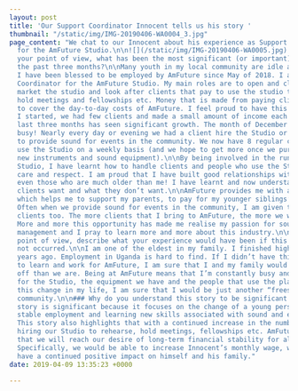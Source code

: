 ```yaml
---
layout: post
title: 'Our Support Coordinator Innocent tells us his story '
thumbnail: "/static/img/IMG-20190406-WA0004_3.jpg"
page_content: "We chat to our Innocent about his experience as Support Coordinator
  for the AmFuture Studio.\n\n![](/static/img/IMG-20190406-WA0005.jpg) \n\n### From
  your point of view, what has been the most significant (or important) change over
  the past three months?\n\nMany youth in my local community are idle and unemployed.
  I have been blessed to be employed by AmFuture since May of 2018. I am the Support
  Coordinator for the AmFuture Studio. My main roles are to open and close the studio,
  market the studio and look after clients that pay to use the studio to rehearse,
  hold meetings and fellowships etc. Money that is made from paying clients helps
  to cover the day-to-day costs of AmFuture. I feel proud to have this position.\n\nWhen
  I started, we had few clients and made a small amount of income each month. The
  last three months has seen significant growth. The month of December was excitingly
  busy! Nearly every day or evening we had a client hire the Studio or we were asked
  to provide sound for events in the community. We now have 8 regular clients that
  use the Studio on a weekly basis (and we hope to get more once we purchase some
  new instruments and sound equipment).\n\nBy being involved in the running of the
  Studio, I have learnt how to handle clients and people who use the Studio, with
  care and respect. I am proud that I have built good relationships with our clients,
  even those who are much older than me! I have learnt and now understand what our
  clients want and what they don’t want.\n\nAmFuture provides me with a monthly wage,
  which helps me to support my parents, to pay for my younger siblings’ school fees.
  Often when we provide sound for events in the community, I am given tips by our
  clients too. The more clients that I bring to AmFuture, the more we will all benefit.
  More and more this opportunity has made me realise my passion for sound and events
  management and I pray to learn more and more about this industry.\n\n### From your
  point of view, describe what your experience would have been if this change had
  not occurred.\n\nI am one of the eldest in my family. I finished high school two
  years ago. Employment in Uganda is hard to find. If I didn’t have this opportunity
  to learn and work for AmFuture, I am sure that I and my family would be far worse
  off than we are. Being at AmFuture means that I’m constantly busy and responsible
  for the Studio, the equipment we have and the people that use the place. Without
  this change in my life, I am sure that I would be just another “freestyler” in my
  community.\n\n### Why do you understand this story to be significant (or important)?\n\nThis
  story is significant because it focuses on the change of a young person finding
  stable employment and learning new skills associated with sound and events management.
  This story also highlights that with a continued increase in the number of clients
  hiring our Studio to rehearse, hold meetings, fellowships etc. AmFuture is hopeful
  that we will reach our desire of long-term financial stability for all involved.
  Specifically, we would be able to increase Innocent’s monthly wage, which would
  have a continued positive impact on himself and his family."
date: 2019-04-09 13:35:23 +0000

---
```

